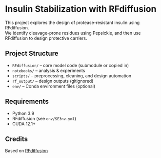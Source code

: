 # Insulin Stabilization with RFdiffusion

This project explores the design of protease-resistant insulin using RFdiffusion.  
We identify cleavage-prone residues using Pepsickle, and then use RFdiffusion to design protective carriers.

## Project Structure

- `RFdiffusion/` – core model code (submodule or copied in)
- `notebooks/` – analysis & experiments
- `scripts/` – preprocessing, cleaning, and design automation
- `rf_output/` – design outputs (gitignored)
- `env/` – Conda environment files (optional)

## Requirements
- Python 3.9
- RFdiffusion (see `env/SE3nv.yml`)
- CUDA 12.1+

## Credits
Based on [RFdiffusion](https://github.com/RosettaCommons/RFdiffusion)
